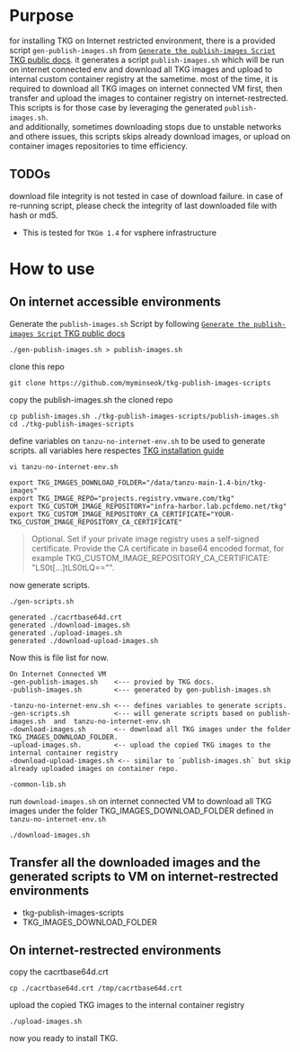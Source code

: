 # Purpose
for installing TKG on Internet restricted environment, there is a provided script `gen-publish-images.sh` from [`Generate the publish-images Script` TKG public docs](https://docs.vmware.com/en/VMware-Tanzu-Kubernetes-Grid/1.4/vmware-tanzu-kubernetes-grid-14/GUID-mgmt-clusters-airgapped-environments.html). it generates a script `publish-images.sh` which will be run on internet connected env and download all TKG images and upload to internal custom container registry at the sametime. most of the time, it is required to download all TKG images on internet connected VM first, then transfer and upload the images to container registry on internet-restrected. <br>
This scripts is for those case by leveraging the generated `publish-images.sh`.<br>
and additionally, sometimes downloading stops due to unstable networks and othere issues, this scripts skips already download images, or upload on container images repositories to time efficiency.
## TODOs
download file integrity is not tested in case of download failure. in case of re-running script, please check the integrity of last downloaded file with hash or md5.

- This is tested for `TKGm 1.4` for vsphere infrastructure 


# How to use
## On  internet accessible environments 
Generate the `publish-images.sh` Script by following [`Generate the publish-images Script` TKG public docs](https://docs.vmware.com/en/VMware-Tanzu-Kubernetes-Grid/1.4/vmware-tanzu-kubernetes-grid-14/GUID-mgmt-clusters-airgapped-environments.html)

```
./gen-publish-images.sh > publish-images.sh
```


clone this repo
```
git clone https://github.com/myminseok/tkg-publish-images-scripts
```

copy the publish-images.sh the cloned repo

```
cp publish-images.sh ./tkg-publish-images-scripts/publish-images.sh
cd ./tkg-publish-images-scripts
```

define variables on `tanzu-no-internet-env.sh` to be used to generate scripts. all variables here respectes [TKG installation guide](https://docs.vmware.com/en/VMware-Tanzu-Kubernetes-Grid/1.3/vmware-tanzu-kubernetes-grid-13/GUID-tanzu-config-reference.html#private-image-repository-configuration-8)
```
vi tanzu-no-internet-env.sh

export TKG_IMAGES_DOWNLOAD_FOLDER="/data/tanzu-main-1.4-bin/tkg-images"
export TKG_IMAGE_REPO="projects.registry.vmware.com/tkg"
export TKG_CUSTOM_IMAGE_REPOSITORY="infra-harbor.lab.pcfdemo.net/tkg"
export TKG_CUSTOM_IMAGE_REPOSITORY_CA_CERTIFICATE="YOUR-TKG_CUSTOM_IMAGE_REPOSITORY_CA_CERTIFICATE"
```
> Optional. Set if your private image registry uses a self-signed certificate. Provide the CA certificate in base64 encoded format, for example TKG_CUSTOM_IMAGE_REPOSITORY_CA_CERTIFICATE: "LS0t[...]tLS0tLQ=="".

now generate scripts.
```
./gen-scripts.sh

generated ./cacrtbase64d.crt
generated ./download-images.sh
generated ./upload-images.sh
generated ./download-upload-images.sh

```
Now this is file list for now.

```
On Internet Connected VM
-gen-publish-images.sh    <--- provied by TKG docs.
-publish-images.sh        <--- generated by gen-publish-images.sh

-tanzu-no-internet-env.sh <--- defines variables to generate scripts.
-gen-scripts.sh           <--- will generate scripts based on publish-images.sh  and  tanzu-no-internet-env.sh 
-download-images.sh       <-- download all TKG images under the folder TKG_IMAGES_DOWNLOAD_FOLDER. 
-upload-images.sh.        <-- upload the copied TKG images to the internal container registry
-download-upload-images.sh <-- similar to `publish-images.sh` but skip already uploaded images on container repo.

-common-lib.sh

```


run  `download-images.sh` on internet connected VM to download all TKG images under the folder TKG_IMAGES_DOWNLOAD_FOLDER defined in `tanzu-no-internet-env.sh` 
```
./download-images.sh
```


## Transfer all the downloaded images and the generated scripts to VM on  internet-restrected environments 
- tkg-publish-images-scripts
- TKG_IMAGES_DOWNLOAD_FOLDER

## On internet-restrected environments 
copy the cacrtbase64d.crt 
```
cp ./cacrtbase64d.crt /tmp/cacrtbase64d.crt
```

upload the copied TKG images to the internal container registry
```
./upload-images.sh
```
now you ready to install TKG.
